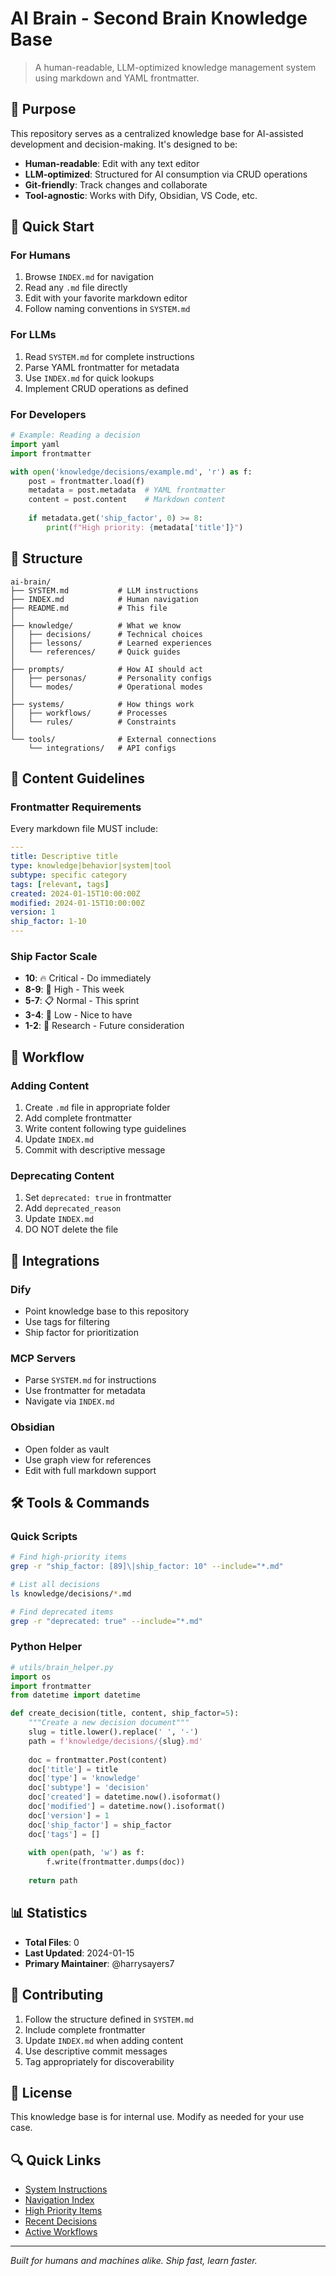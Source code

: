 # AI Brain - Second Brain Knowledge Base

> A human-readable, LLM-optimized knowledge management system using markdown and YAML frontmatter.

## 🎯 Purpose

This repository serves as a centralized knowledge base for AI-assisted development and decision-making. It's designed to be:

- **Human-readable**: Edit with any text editor
- **LLM-optimized**: Structured for AI consumption via CRUD operations
- **Git-friendly**: Track changes and collaborate
- **Tool-agnostic**: Works with Dify, Obsidian, VS Code, etc.

## 🚀 Quick Start

### For Humans

1. Browse `INDEX.md` for navigation
2. Read any `.md` file directly
3. Edit with your favorite markdown editor
4. Follow naming conventions in `SYSTEM.md`

### For LLMs

1. Read `SYSTEM.md` for complete instructions
2. Parse YAML frontmatter for metadata
3. Use `INDEX.md` for quick lookups
4. Implement CRUD operations as defined

### For Developers

```python
# Example: Reading a decision
import yaml
import frontmatter

with open('knowledge/decisions/example.md', 'r') as f:
    post = frontmatter.load(f)
    metadata = post.metadata  # YAML frontmatter
    content = post.content    # Markdown content
    
    if metadata.get('ship_factor', 0) >= 8:
        print(f"High priority: {metadata['title']}")
```

## 📁 Structure

```
ai-brain/
├── SYSTEM.md           # LLM instructions
├── INDEX.md            # Human navigation
├── README.md           # This file
│
├── knowledge/          # What we know
│   ├── decisions/      # Technical choices
│   ├── lessons/        # Learned experiences
│   └── references/     # Quick guides
│
├── prompts/            # How AI should act
│   ├── personas/       # Personality configs
│   └── modes/          # Operational modes
│
├── systems/            # How things work
│   ├── workflows/      # Processes
│   └── rules/          # Constraints
│
└── tools/              # External connections
    └── integrations/   # API configs
```

## 📝 Content Guidelines

### Frontmatter Requirements

Every markdown file MUST include:

```yaml
---
title: Descriptive title
type: knowledge|behavior|system|tool
subtype: specific category
tags: [relevant, tags]
created: 2024-01-15T10:00:00Z
modified: 2024-01-15T10:00:00Z
version: 1
ship_factor: 1-10
---
```

### Ship Factor Scale

- **10**: 🔥 Critical - Do immediately
- **8-9**: 🚀 High - This week
- **5-7**: 📋 Normal - This sprint
- **3-4**: 📌 Low - Nice to have
- **1-2**: 💭 Research - Future consideration

## 🔄 Workflow

### Adding Content

1. Create `.md` file in appropriate folder
2. Add complete frontmatter
3. Write content following type guidelines
4. Update `INDEX.md`
5. Commit with descriptive message

### Deprecating Content

1. Set `deprecated: true` in frontmatter
2. Add `deprecated_reason`
3. Update `INDEX.md`
4. DO NOT delete the file

## 🔗 Integrations

### Dify
- Point knowledge base to this repository
- Use tags for filtering
- Ship factor for prioritization

### MCP Servers
- Parse `SYSTEM.md` for instructions
- Use frontmatter for metadata
- Navigate via `INDEX.md`

### Obsidian
- Open folder as vault
- Use graph view for references
- Edit with full markdown support

## 🛠️ Tools & Commands

### Quick Scripts

```bash
# Find high-priority items
grep -r "ship_factor: [89]\|ship_factor: 10" --include="*.md"

# List all decisions
ls knowledge/decisions/*.md

# Find deprecated items
grep -r "deprecated: true" --include="*.md"
```

### Python Helper

```python
# utils/brain_helper.py
import os
import frontmatter
from datetime import datetime

def create_decision(title, content, ship_factor=5):
    """Create a new decision document"""
    slug = title.lower().replace(' ', '-')
    path = f'knowledge/decisions/{slug}.md'
    
    doc = frontmatter.Post(content)
    doc['title'] = title
    doc['type'] = 'knowledge'
    doc['subtype'] = 'decision'
    doc['created'] = datetime.now().isoformat()
    doc['modified'] = datetime.now().isoformat()
    doc['version'] = 1
    doc['ship_factor'] = ship_factor
    doc['tags'] = []
    
    with open(path, 'w') as f:
        f.write(frontmatter.dumps(doc))
    
    return path
```

## 📊 Statistics

- **Total Files**: 0
- **Last Updated**: 2024-01-15
- **Primary Maintainer**: @harrysayers7

## 🤝 Contributing

1. Follow the structure defined in `SYSTEM.md`
2. Include complete frontmatter
3. Update `INDEX.md` when adding content
4. Use descriptive commit messages
5. Tag appropriately for discoverability

## 📜 License

This knowledge base is for internal use. Modify as needed for your use case.

## 🔍 Quick Links

- [System Instructions](SYSTEM.md)
- [Navigation Index](INDEX.md)
- [High Priority Items](INDEX.md#high-priority)
- [Recent Decisions](knowledge/decisions/)
- [Active Workflows](systems/workflows/)

---

*Built for humans and machines alike. Ship fast, learn faster.*